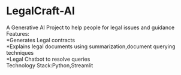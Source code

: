 # LegalCraft-AI
A Generative AI Project to help people for legal issues and guidance<br/>
Features:<br/>
*Generates Legal contracts</br>
*Explains legal documents using summarization,document querying techniques<br/>
*Legal Chatbot to resolve queries<br/>
Technology Stack:Python,Streamlit<br/>
